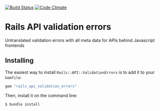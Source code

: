 [![Build Status](https://travis-ci.org/lawitschka/rails-api-validation-errors.png?branch=master)](https://travis-ci.org/lawitschka/rails-api-validation-errors)
[![Code Climate](https://codeclimate.com/github/lawitschka/rails-api-validation-errors.png)](https://codeclimate.com/github/lawitschka/rails-api-validation-errors)

# Rails API validation errors

Untranslated validation errors with all meta data for APIs behind Javascript frontends

## Installing

The easiest way to install `Rails::API::ValidationErrors` is to add it to your
`Gemfile`:

```ruby
gem "rails_api_validation_errors"
```

Then, install it on the command line:

```
$ bundle install
```
